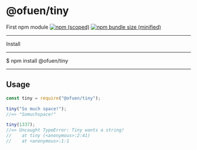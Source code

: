 # @ofuen/tiny
First npm module
[![npm (scoped)](https://img.shields.io/npm/v/@ofuen/tiny.svg)](https://www.npmjs.com/package/@ofuen/tiny)
[![npm bundle size (minified)](https://img.shields.io/bundlephobia/min/@ofuen/tiny.svg)](https://www.npmjs.com/package/@ofuen/tiny)
***
Install
***
$ npm install @ofuen/tiny
***
## Usage

```js
const tiny = require("@ofuen/tiny");

tiny("So much space!");
//=> "Somuchspace!"

tiny(1337);
//=> Uncaught TypeError: Tiny wants a string!
//    at tiny (<anonymous>:2:41)
//    at <anonymous>:1:1
```
